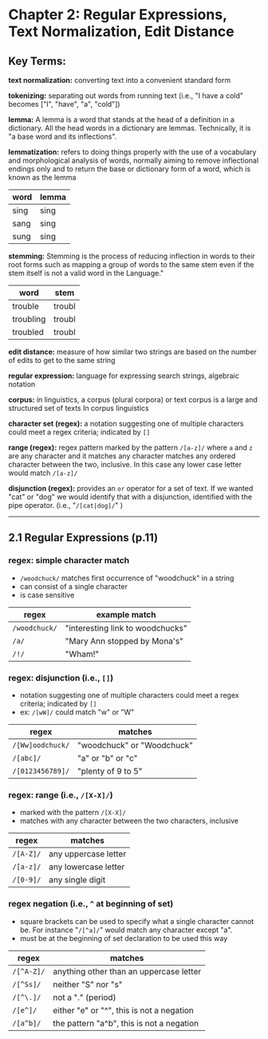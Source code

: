 # Chapter 2: Regular Expressions, Text Normalization, Edit Distance

## Key Terms:

__text normalization:__ converting text into a convenient standard form

__tokenizing:__ separating out words from running text (i.e., "I have a cold" becomes ["I", "have", "a", "cold"])

__lemma:__ A lemma is a word that stands at the head of a definition in a dictionary. All the head words in a dictionary are lemmas. Technically, it is "a base word and its inflections".

__lemmatization:__ refers to doing things properly with the use of a vocabulary and morphological analysis of words, normally aiming to remove inflectional endings only and to return the base or dictionary form of a word, which is known as the lemma

| word | lemma |
|------|-------|
| sing | sing  |
| sang | sing  |
| sung | sing  |

__stemming:__ Stemming is the process of reducing inflection in words to their root forms such as mapping a group of words to the same stem even if the stem itself is not a valid word in the Language."

| word      | stem   |
|-----------|--------|
| trouble   | troubl |
| troubling | troubl |
| troubled  | troubl |

__edit distance:__ measure of how similar two strings are based on the number of edits to get to the same string

__regular expression:__ language for expressing search strings, algebraic notation 

__corpus:__ in linguistics, a corpus (plural corpora) or text corpus is a large and structured set of texts In corpus linguistics

__character set (regex):__ a notation suggesting one of multiple characters could meet a regex criteria; indicated by `[]`

__range (regex):__ regex pattern marked by the pattern `/[a-z]/` where `a` and `z` are any character and it matches any character matches any ordered character between the two, inclusive.  In this case any lower case letter would match `/[a-z]/`

__disjunction (regex):__ provides an `or` operator for a set of text.  If we wanted "cat" or "dog" we would identify that with a disjunction, identified with the pipe operator.  (i.e., "`/[cat|dog]/`" )

---

## 2.1 Regular Expressions (p.11)

### regex: simple character match

- `/woodchuck/` matches first occurrence of "woodchuck" in a string
- can consist of a single character
- is case sensitive

| regex         | example match                    |
| ------------- | -------------------------------- |
| `/woodchuck/` | "interesting link to woodchucks" |
| `/a/`         | "Mary Ann stopped by Mona's"     |
| `/!/`         | "Wham!"                          |

### regex: disjunction (i.e., `[]`)

- notation suggesting one of multiple characters could meet a regex criteria; indicated by `[]`
- ex: `/[wW]/` could match "w" or "W"

| regex            | matches                    |
| ---------------- | ---------------------------|
| `/[Ww]oodchuck/` | "woodchuck" or "Woodchuck" |
| `/[abc]/`        | "a" or "b" or "c"          |
| `/[0123456789]/` | "plenty of 9 to 5"         |

### regex: range (i.e., `/[X-X]/`)

- marked with the pattern `/[X-X]/`
- matches with any character between the two characters, inclusive

| regex     |              matches |
| --------- | -------------------- |
| `/[A-Z]/` | any uppercase letter |
| `/[a-z]/` | any lowercase letter |
| `/[0-9]/` | any single digit     |

### regex negation (i.e., `^` at beginning of set)

- square brackets can be used to specify what a single character cannot be.  For instance "`/[^a]/`" would match any character except "a".
- must be at the beginning of set declaration to be used this way

| regex      |              matches                      |
| ---------- | ---------------------------------------   | 
| `/[^A-Z]/` | anything other than an uppercase letter   | 
| `/[^Ss]/`  | neither "S" nor "s"                       |
| `/[^\.]/`  | not a "." (period)                        |
| `/[e^]/`   | either "e" or "^", this is not a negation |
| `/[a^b]/`  | the pattern "a^b", this is not a negation |